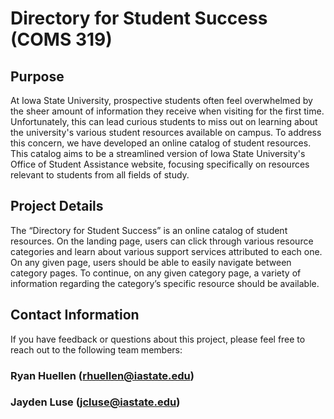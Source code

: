 # Directory for Student Success (COMS 319)

## Purpose
At Iowa State University, prospective students often feel overwhelmed by the sheer amount of information they receive when visiting for the first time. Unfortunately, this can lead curious students to miss out on learning about the university's various student resources available on campus. To address this concern, we have developed an online catalog of student resources. This catalog aims to be a streamlined version of Iowa State University's Office of Student Assistance website, focusing specifically on resources relevant to students from all fields of study.

## Project Details
The “Directory for Student Success” is an online catalog of student resources. On the landing page, users can click through various resource categories and learn about various support services attributed to each one. On any given page, users should be able to easily navigate between category pages. To continue, on any given category page, a variety of information regarding the category’s specific resource should be available.

## Contact Information
If you have feedback or questions about this project, please feel free to reach out to the following team members:

### Ryan Huellen (rhuellen@iastate.edu)
### Jayden Luse (jcluse@iastate.edu)
